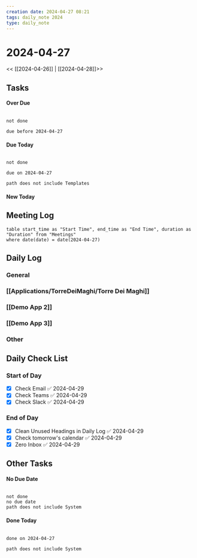 ```yaml
---
creation date: 2024-04-27 08:21
tags: daily_note 2024
type: daily_note
---
```

# 2024-04-27
<< [[2024-04-26]] | [[2024-04-28]]>>

## Tasks

#### Over Due
```tasks

not done

due before 2024-04-27

```

#### Due Today
```tasks

not done

due on 2024-04-27

path does not include Templates

```

#### New Today



## Meeting Log

```dataview
table start_time as "Start Time", end_time as "End Time", duration as "Duration" from "Meetings"
where date(date) = date(2024-04-27)
```
## Daily Log

### General


### [[Applications/TorreDeiMaghi/Torre Dei Maghi]]

### [[Demo App 2]]

### [[Demo App 3]]

### Other

## Daily Check List

### Start of Day
- [x] Check Email ✅ 2024-04-29
- [x] Check Teams ✅ 2024-04-29
- [x] Check Slack ✅ 2024-04-29

### End of Day
- [x] Clean Unused Headings in Daily Log ✅ 2024-04-29
- [x] Check tomorrow's calendar ✅ 2024-04-29
- [x] Zero Inbox ✅ 2024-04-29

## Other Tasks

#### No Due Date
```tasks

not done
no due date
path does not include System

```

#### Done Today

```tasks

done on 2024-04-27

path does not include System

```
